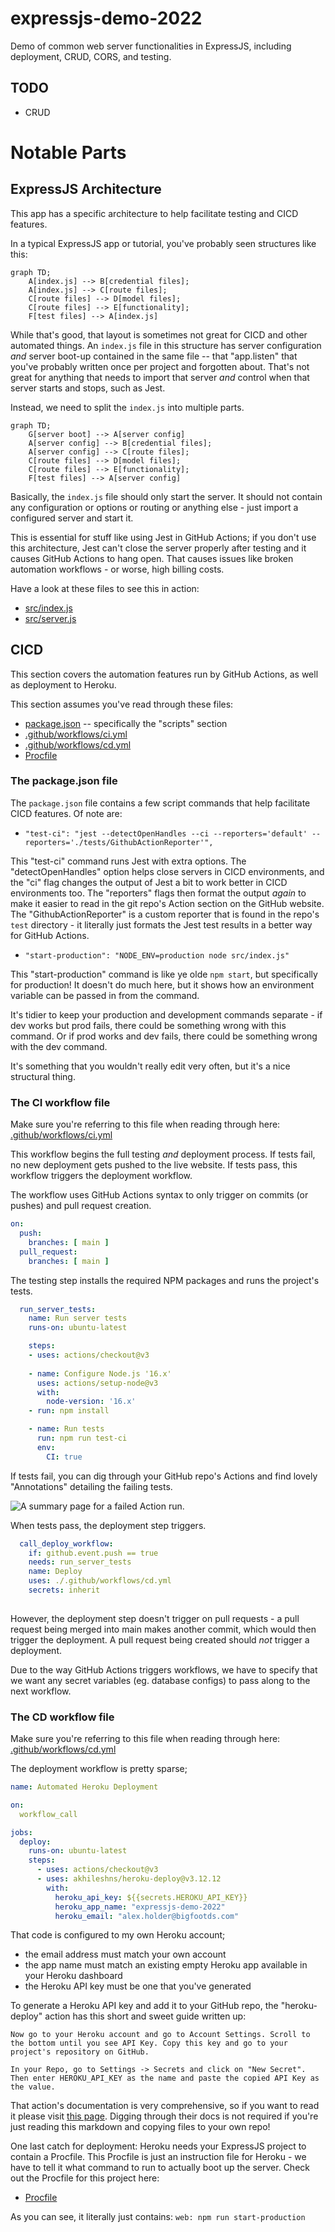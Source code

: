 # expressjs-demo-2022
 Demo of common web server functionalities in ExpressJS, including deployment, CRUD, CORS, and testing.


## TODO

- CRUD


# Notable Parts

## ExpressJS Architecture

This app has a specific architecture to help facilitate testing and CICD features.

In a typical ExpressJS app or tutorial, you've probably seen structures like this:

```mermaid
graph TD;
	A[index.js] --> B[credential files];
	A[index.js] --> C[route files];
	C[route files] --> D[model files];
	C[route files] --> E[functionality];
	F[test files] --> A[index.js]
```

While that's good, that layout is sometimes not great for CICD and other automated things. An `index.js` file in this structure has server configuration _and_ server boot-up contained in the same file -- that "app.listen" that you've probably written once per project and forgotten about. That's not great for anything that needs to import that server _and_ control when that server starts and stops, such as Jest. 

Instead, we need to split the `index.js` into multiple parts.

```mermaid
graph TD;
	G[server boot] --> A[server config]
	A[server config] --> B[credential files];
	A[server config] --> C[route files];
	C[route files] --> D[model files];
	C[route files] --> E[functionality];
	F[test files] --> A[server config]
```

Basically, the `index.js` file should only start the server. It should not contain any configuration or options or routing or anything else - just import a configured server and start it. 

This is essential for stuff like using Jest in GitHub Actions; if you don't use this architecture, Jest can't close the server properly after testing and it causes GitHub Actions to hang open. That causes issues like broken automation workflows - or worse, high billing costs.

Have a look at these files to see this in action:
- [src/index.js](src/index.js)
- [src/server.js](src/server.js)


## CICD

This section covers the automation features run by GitHub Actions, as well as deployment to Heroku.

This section assumes you've read through these files:
- [package.json](package.json) -- specifically the "scripts" section
- [.github/workflows/ci.yml](.github/workflows/ci.yml)
- [.github/workflows/cd.yml](.github/workflows/cd.yml)
- [Procfile](Procfile)


### The package.json file
The `package.json` file contains a few script commands that help facilitate CICD features. Of note are:

- `"test-ci": "jest --detectOpenHandles --ci --reporters='default' --reporters='./tests/GithubActionReporter'",`

This "test-ci" command runs Jest with extra options. The "detectOpenHandles" option helps close servers in CICD environments, and the "ci" flag changes the output of Jest a bit to work better in CICD environments too. The "reporters" flags then format the output _again_ to make it easier to read in the git repo's Action section on the GitHub website. The "GithubActionReporter" is a custom reporter that is found in the repo's `test` directory - it literally just formats the Jest test results in a better way for GitHub Actions.

- `"start-production": "NODE_ENV=production node src/index.js"`

This "start-production" command is like ye olde `npm start`, but specifically for production! It doesn't do much here, but it shows how an environment variable can be passed in from the command.

It's tidier to keep your production and development commands separate - if dev works but prod fails, there could be something wrong with this command. Or if prod works and dev fails, there could be something wrong with the dev command. 

It's something that you wouldn't really edit very often, but it's a nice structural thing.

### The CI workflow file

Make sure you're referring to this file when reading through here: [.github/workflows/ci.yml](.github/workflows/ci.yml)

This workflow begins the full testing _and_ deployment process. If tests fail, no new deployment gets pushed to the live website. If tests pass, this workflow triggers the deployment workflow.

The workflow uses GitHub Actions syntax to only trigger on commits (or pushes) and pull request creation. 

```yml
on: 
  push:
    branches: [ main ]
  pull_request:
    branches: [ main ]

```

The testing step installs the required NPM packages and runs the project's tests.

```yml
  run_server_tests:
    name: Run server tests 
    runs-on: ubuntu-latest

    steps:
    - uses: actions/checkout@v3
    
    - name: Configure Node.js '16.x'
      uses: actions/setup-node@v3
      with:
        node-version: '16.x'
    - run: npm install

    - name: Run tests
      run: npm run test-ci
      env:
        CI: true

```

If tests fail, you can dig through your GitHub repo's Actions and find lovely "Annotations" detailing the failing tests.

![A summary page for a failed Action run.](./documentation/images/FailingTestAnnotationScreen.png)

When tests pass, the deployment step triggers.

```yml
  call_deploy_workflow:
    if: github.event.push == true
    needs: run_server_tests
    name: Deploy
    uses: ./.github/workflows/cd.yml
    secrets: inherit
    

```

However, the deployment step doesn't trigger on pull requests - a pull request being merged into main makes another commit, which would then trigger the deployment. A pull request being created should _not_ trigger a deployment.

Due to the way GitHub Actions triggers workflows, we have to specify that we want any secret variables (eg. database configs) to pass along to the next workflow.


### The CD workflow file

Make sure you're referring to this file when reading through here: [.github/workflows/cd.yml](.github/workflows/cd.yml)

The deployment workflow is pretty sparse;

```yml
name: Automated Heroku Deployment

on: 
  workflow_call

jobs:
  deploy:
    runs-on: ubuntu-latest
    steps:
      - uses: actions/checkout@v3
      - uses: akhileshns/heroku-deploy@v3.12.12
        with:
          heroku_api_key: ${{secrets.HEROKU_API_KEY}}
          heroku_app_name: "expressjs-demo-2022"
          heroku_email: "alex.holder@bigfootds.com"

```

That code is configured to my own Heroku account;
- the email address must match your own account
- the app name must match an existing empty Heroku app available in your Heroku dashboard
- the Heroku API key must be one that you've generated

To generate a Heroku API key and add it to your GitHub repo, the "heroku-deploy" action has this short and sweet guide written up:

```
Now go to your Heroku account and go to Account Settings. Scroll to the bottom until you see API Key. Copy this key and go to your project's repository on GitHub.

In your Repo, go to Settings -> Secrets and click on "New Secret". Then enter HEROKU_API_KEY as the name and paste the copied API Key as the value.

```

That action's documentation is very comprehensive, so if you want to read it please visit [this page](https://github.com/marketplace/actions/deploy-to-heroku#getting-started). Digging through their docs is not required if you're just reading this markdown and copying files to your own repo!

One last catch for deployment: Heroku needs your ExpressJS project to contain a Procfile. This Procfile is just an instruction file for Heroku - we have to tell it what command to run to actually boot up the server. Check out the Procfile for this project here:

- [Procfile](Procfile)

As you can see, it literally just contains:
`web: npm run start-production`